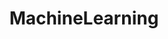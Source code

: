 ---
title: "MachineLearning"
linkTitle: "name for the left nav bar"
weight: 1
icon:
draft: true
description: >
  One sentence description/summary.
---